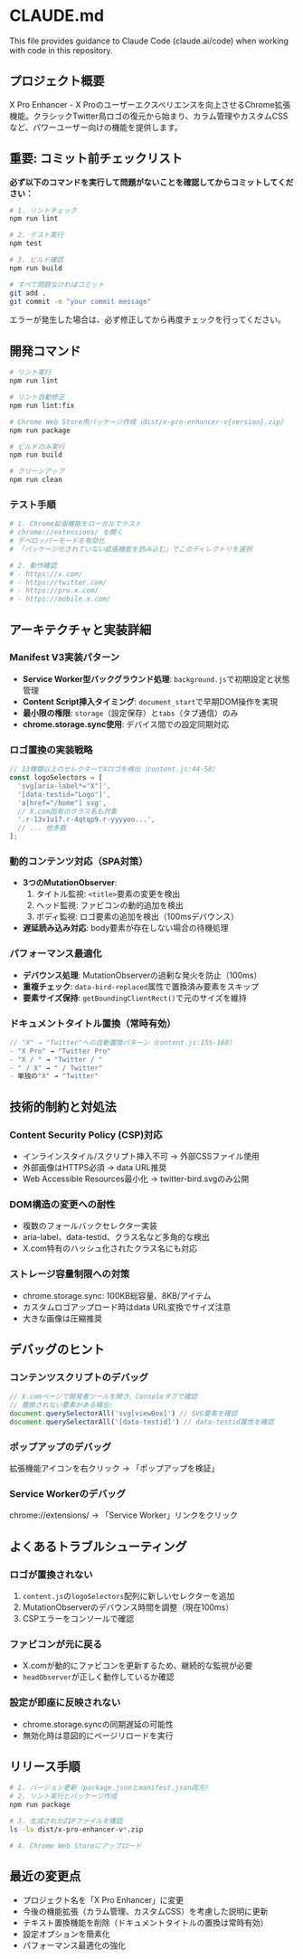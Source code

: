 # CLAUDE.md

This file provides guidance to Claude Code (claude.ai/code) when working with code in this repository.

## プロジェクト概要

X Pro Enhancer - X Proのユーザーエクスペリエンスを向上させるChrome拡張機能。クラシックTwitter鳥ロゴの復元から始まり、カラム管理やカスタムCSSなど、パワーユーザー向けの機能を提供します。

## 重要: コミット前チェックリスト

**必ず以下のコマンドを実行して問題がないことを確認してからコミットしてください：**

```bash
# 1. リントチェック
npm run lint

# 2. テスト実行
npm test

# 3. ビルド確認
npm run build

# すべて問題なければコミット
git add .
git commit -m "your commit message"
```

エラーが発生した場合は、必ず修正してから再度チェックを行ってください。

## 開発コマンド

```bash
# リント実行
npm run lint

# リント自動修正
npm run lint:fix

# Chrome Web Store用パッケージ作成（dist/x-pro-enhancer-v{version}.zip）
npm run package

# ビルドのみ実行
npm run build

# クリーンアップ
npm run clean
```

### テスト手順
```bash
# 1. Chrome拡張機能をローカルでテスト
# chrome://extensions/ を開く
# デベロッパーモードを有効化
# 「パッケージ化されていない拡張機能を読み込む」でこのディレクトリを選択

# 2. 動作確認
# - https://x.com/
# - https://twitter.com/
# - https://pro.x.com/
# - https://mobile.x.com/
```

## アーキテクチャと実装詳細

### Manifest V3実装パターン
- **Service Worker型バックグラウンド処理**: `background.js`で初期設定と状態管理
- **Content Script挿入タイミング**: `document_start`で早期DOM操作を実現
- **最小限の権限**: `storage`（設定保存）と`tabs`（タブ通信）のみ
- **chrome.storage.sync使用**: デバイス間での設定同期対応

### ロゴ置換の実装戦略
```javascript
// 13種類以上のセレクターでXロゴを検出（content.js:44-58）
const logoSelectors = [
  'svg[aria-label*="X"]',
  '[data-testid="Logo"]',
  'a[href="/home"] svg',
  // X.com固有のクラス名も対象
  '.r-13v1u17.r-4qtqp9.r-yyyyoo...',
  // ... 他多数
];
```

### 動的コンテンツ対応（SPA対策）
- **3つのMutationObserver**:
  1. タイトル監視: `<title>`要素の変更を検出
  2. ヘッド監視: ファビコンの動的追加を検出
  3. ボディ監視: ロゴ要素の追加を検出（100msデバウンス）
- **遅延読み込み対応**: body要素が存在しない場合の待機処理

### パフォーマンス最適化
- **デバウンス処理**: MutationObserverの過剰な発火を防止（100ms）
- **重複チェック**: `data-bird-replaced`属性で置換済み要素をスキップ
- **要素サイズ保持**: `getBoundingClientRect()`で元のサイズを維持

### ドキュメントタイトル置換（常時有効）
```javascript
// "X" → "Twitter"への自動置換パターン（content.js:155-168）
- "X Pro" → "Twitter Pro"
- "X / " → "Twitter / "
- " / X" → " / Twitter"
- 単独の"X" → "Twitter"
```

## 技術的制約と対処法

### Content Security Policy (CSP)対応
- インラインスタイル/スクリプト挿入不可 → 外部CSSファイル使用
- 外部画像はHTTPS必須 → data URL推奨
- Web Accessible Resources最小化 → twitter-bird.svgのみ公開

### DOM構造の変更への耐性
- 複数のフォールバックセレクター実装
- aria-label、data-testid、クラス名など多角的な検出
- X.com特有のハッシュ化されたクラス名にも対応

### ストレージ容量制限への対策
- chrome.storage.sync: 100KB総容量、8KB/アイテム
- カスタムロゴアップロード時はdata URL変換でサイズ注意
- 大きな画像は圧縮推奨

## デバッグのヒント

### コンテンツスクリプトのデバッグ
```javascript
// X.comページで開発者ツールを開き、Consoleタブで確認
// 置換されない要素がある場合:
document.querySelectorAll('svg[viewBox]') // SVG要素を確認
document.querySelectorAll('[data-testid]') // data-testid属性を確認
```

### ポップアップのデバッグ
拡張機能アイコンを右クリック → 「ポップアップを検証」

### Service Workerのデバッグ
chrome://extensions/ → 「Service Worker」リンクをクリック

## よくあるトラブルシューティング

### ロゴが置換されない
1. `content.js`の`logoSelectors`配列に新しいセレクターを追加
2. MutationObserverのデバウンス時間を調整（現在100ms）
3. CSPエラーをコンソールで確認

### ファビコンが元に戻る
- X.comが動的にファビコンを更新するため、継続的な監視が必要
- `headObserver`が正しく動作しているか確認

### 設定が即座に反映されない
- chrome.storage.syncの同期遅延の可能性
- 無効化時は意図的にページリロードを実行

## リリース手順

```bash
# 1. バージョン更新（package.jsonとmanifest.json両方）
# 2. リント実行とパッケージ作成
npm run package

# 3. 生成されたZIPファイルを確認
ls -la dist/x-pro-enhancer-v*.zip

# 4. Chrome Web Storeにアップロード
```

## 最近の変更点

- プロジェクト名を「X Pro Enhancer」に変更
- 今後の機能拡張（カラム管理、カスタムCSS）を考慮した説明に更新
- テキスト置換機能を削除（ドキュメントタイトルの置換は常時有効）
- 設定オプションを簡素化
- パフォーマンス最適化の強化